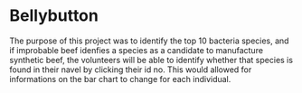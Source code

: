 # Bellybutton

The purpose of this project was to identify the top 10 bacteria species, 
and if improbable beef idenfies a species as a candidate to manufacture synthetic beef,
the volunteers will be able to identify whether that species is found in their navel 
by clicking their id no. This would allowed for informations on the bar chart to change 
for each individual.
